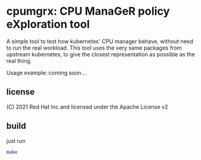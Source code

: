 # cpumgrx: CPU ManaGeR policy eXploration tool

A simple tool to test how kubernetes' CPU manager behave, without need to run the real workload.
This tool uses the very same packages from upstream kubernetes, to give the closest representation as
possible as the real thing.

Usage example:
coming soon...

## license
(C) 2021 Red Hat Inc and licensed under the Apache License v2

## build
just run
```bash
make
```
